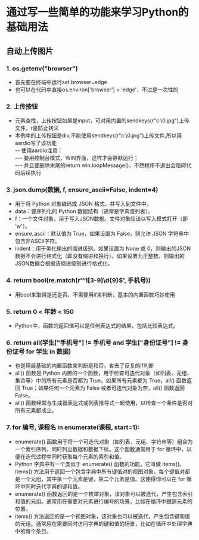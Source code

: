 # 通过写一些简单的功能来学习Python的基础用法



## 自动上传图片

### 1. os.getenv("browser")
- 首先要在终端中运行set browser=edge
- 也可以在代码中直接os.environ['browser'] = 'edge'，不过是一次性的

### 2. 上传按钮
- 元素查找，上传按钮如果是input，可对用内置的sendkeys(r"c:\0.jpg")上传文件，r是防止转义
- 本例中的上传按钮是div,不能使用sendkeys(r"c:\0.jpg")上传文件,所以用aardio写了该功能  
-- 使用aardio注意：  
--- 要用控制台模式，WIN界面，这样才会静默运行；  
--- 并且要删除末尾的return win.loopMessage()，不然程序不退出会阻碍代码后续执行



### 3. json.dump(数据, f, ensure_ascii=False, indent=4)
- 用于将 Python 对象编码成 JSON 格式，并写入到文件中。
- data：要序列化的 Python 数据结构（通常是字典或列表）。
- f：一个文件对象，用于写入JSON数据。文件对象应该以写入模式打开（即 'w'）。
- ensure_ascii：默认值为 True，如果设置为 False，则允许 JSON 字符串中包含非ASCII字符。
- indent：用于美化输出的缩进级别。如果设置为 None 或 0，则输出的JSON数据不会进行格式化（即没有缩进和换行）。如果设置为正整数，则输出的JSON数据会根据该缩进级别进行格式化。



### 4. return bool(re.match(r'^1[3-9]\d{9}$', 手机号))
- 用bool来取得是还是否，不需要用if来判断，基本的内置函数巧妙使用



### 5. return 0 < 年龄 < 150
- Python中，函数的返回值可以是任何表达式的结果，包括比较表达式。


### 6. return all(学生["手机号"] != 手机号 and 学生["身份证号"] != 身份证号 for 学生 in 数据)
- 也是用最基础的内置函数来判断是和否，省去了反复的if判断
- all() 函数是 Python 内置的一个函数，用于检查可迭代对象（如列表、元组、集合等）中的所有元素是否都为 True。如果所有元素都为 True，all() 函数返回 True；如果任何一个元素为 False 或者可迭代对象为空，all() 函数返回 False。
- all() 函数经常与生成器表达式或列表推导式一起使用，以检查一个条件是否对所有元素都成立。


### 7. for 编号, 课程名 in enumerate(课程, start=1):
- enumerate() 函数用于将一个可迭代对象（如列表、元组、字符串等）组合为一个索引序列，同时列出数据和数据下标。这个函数通常用于 for 循环中，以便在迭代过程中同时获取每个元素的索引和值。
- Python 字典中有一个类似于 enumerate() 函数的功能，它叫做 items()。items() 方法用于返回一个包含字典中所有键值对的视图对象，每个键值对都是一个元组，其中第一个元素是键，第二个元素是值。这使得你可以在 for 循环中同时迭代字典的键和值。
- enumerate() 函数返回的是一个枚举对象，该对象可以被迭代，产生包含索引和值的元组。通常用在需要对元素进行编号的场景，比如在循环中跟踪元素的位置。
- items() 方法返回的是一个视图对象，该对象也可以被迭代，产生包含键和值的元组。通常用在需要同时访问字典的键和值的场景，比如在循环中处理字典中的每个条目。
 
